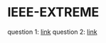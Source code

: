 # IEEE-EXTREME

question 1: [link](https://csacademy.com/contest/interview-archive/task/anagrams/)
question 2: [link](https://csacademy.com/contest/interview-archive/task/one_letter/)